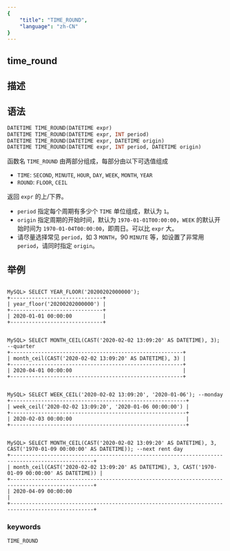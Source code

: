 ```yaml
---
{
    "title": "TIME_ROUND",
    "language": "zh-CN"
}
---
```


<!-- 
Licensed to the Apache Software Foundation (ASF) under one
or more contributor license agreements.  See the NOTICE file
distributed with this work for additional information
regarding copyright ownership.  The ASF licenses this file
to you under the Apache License, Version 2.0 (the
"License"); you may not use this file except in compliance
with the License.  You may obtain a copy of the License at

  http://www.apache.org/licenses/LICENSE-2.0

Unless required by applicable law or agreed to in writing,
software distributed under the License is distributed on an
"AS IS" BASIS, WITHOUT WARRANTIES OR CONDITIONS OF ANY
KIND, either express or implied.  See the License for the
specific language governing permissions and limitations
under the License.
-->

## time_round
## 描述
## 语法

```sql
DATETIME TIME_ROUND(DATETIME expr)
DATETIME TIME_ROUND(DATETIME expr, INT period)
DATETIME TIME_ROUND(DATETIME expr, DATETIME origin)
DATETIME TIME_ROUND(DATETIME expr, INT period, DATETIME origin)
```

函数名 `TIME_ROUND` 由两部分组成，每部分由以下可选值组成
- `TIME`: `SECOND`, `MINUTE`, `HOUR`, `DAY`, `WEEK`, `MONTH`, `YEAR`
- `ROUND`: `FLOOR`, `CEIL`

返回 `expr` 的上/下界。

- `period` 指定每个周期有多少个 `TIME` 单位组成，默认为 `1`。
- `origin` 指定周期的开始时间，默认为 `1970-01-01T00:00:00`，`WEEK` 的默认开始时间为 `1970-01-04T00:00:00`，即周日。可以比 `expr` 大。
- 请尽量选择常见 `period`，如 3 `MONTH`，90 `MINUTE` 等，如设置了非常用 `period`，请同时指定 `origin`。

## 举例

```

MySQL> SELECT YEAR_FLOOR('20200202000000');
+------------------------------+
| year_floor('20200202000000') |
+------------------------------+
| 2020-01-01 00:00:00          |
+------------------------------+


MySQL> SELECT MONTH_CEIL(CAST('2020-02-02 13:09:20' AS DATETIME), 3); --quarter
+--------------------------------------------------------+
| month_ceil(CAST('2020-02-02 13:09:20' AS DATETIME), 3) |
+--------------------------------------------------------+
| 2020-04-01 00:00:00                                    |
+--------------------------------------------------------+


MySQL> SELECT WEEK_CEIL('2020-02-02 13:09:20', '2020-01-06'); --monday
+---------------------------------------------------------+
| week_ceil('2020-02-02 13:09:20', '2020-01-06 00:00:00') |
+---------------------------------------------------------+
| 2020-02-03 00:00:00                                     |
+---------------------------------------------------------+


MySQL> SELECT MONTH_CEIL(CAST('2020-02-02 13:09:20' AS DATETIME), 3, CAST('1970-01-09 00:00:00' AS DATETIME)); --next rent day
+-------------------------------------------------------------------------------------------------+
| month_ceil(CAST('2020-02-02 13:09:20' AS DATETIME), 3, CAST('1970-01-09 00:00:00' AS DATETIME)) |
+-------------------------------------------------------------------------------------------------+
| 2020-04-09 00:00:00                                                                             |
+-------------------------------------------------------------------------------------------------+

```
### keywords
    TIME_ROUND

